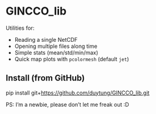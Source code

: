 # GINCCO_lib

Utilities for:
- Reading a single NetCDF
- Opening multiple files along time
- Simple stats (mean/std/min/max)
- Quick map plots with `pcolormesh` (default `jet`)

## Install (from GitHub)
pip install git+https://github.com/duytung/GINCCO_lib.git

PS: I’m a newbie, please don’t let me freak out :D

